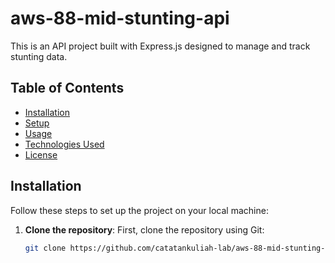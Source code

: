 # aws-88-mid-stunting-api

This is an API project built with Express.js designed to manage and track stunting data.

## Table of Contents

- [Installation](#installation)
- [Setup](#setup)
- [Usage](#usage)
- [Technologies Used](#technologies-used)
- [License](#license)

## Installation

Follow these steps to set up the project on your local machine:

1. **Clone the repository**:
   First, clone the repository using Git:
   ```bash
   git clone https://github.com/catatankuliah-lab/aws-88-mid-stunting-api.git